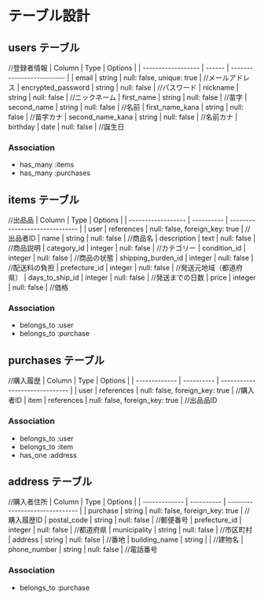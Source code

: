 # テーブル設計

## users テーブル
//登録者情報
| Column             | Type   | Options                   |
| ------------------ | ------ | ------------------------- |
| email              | string | null: false, unique: true | //メールアドレス
| encrypted_password | string | null: false               | //パスワード
| nickname           | string | null: false               | //ニックネーム
| first_name         | string | null: false               | //苗字
| second_name        | string | null: false               | //名前
| first_name_kana    | string | null: false               | //苗字カナ
| second_name_kana   | string | null: false               | //名前カナ
| birthday           | date   | null: false               | //誕生日

### Association
- has_many :items
- has_many :purchases

## items テーブル
//出品品
| Column             | Type       | Options                        |
| ------------------ | ---------- | ------------------------------ |
| user               | references | null: false, foreign_key: true | //出品者ID
| name               | string     | null: false                    | //商品名
| description        | text       | null: false                    | //商品説明
| category_id        | integer    | null: false                    | //カテゴリー
| condition_id       | integer    | null: false                    | //商品の状態
| shipping_burden_id | integer    | null: false                    | //配送料の負担
| prefecture_id      | integer    | null: false                    | //発送元地域（都道府県）
| days_to_ship_id    | integer    | null: false                    | //発送までの日数
| price              | integer    | null: false                    | //価格

### Association
- belongs_to :user
- belongs_to :purchase

## purchases テーブル
//購入履歴
| Column        | Type       | Options                        |
| ------------- | ---------- | ------------------------------ |
| user          | references | null: false, foreign_key: true | //購入者ID
| item          | references | null: false, foreign_key: true | //出品品ID

### Association
- belongs_to :user
- belongs_to :item
- has_one :address

## address テーブル
//購入者住所
| Column        | Type       | Options                        |
| ------------- | ---------- | ------------------------------ |
| purchase      | string     | null: false, foreign_key: true | //購入履歴ID
| postal_code   | string     | null: false                    | //郵便番号
| prefecture_id | integer    | null: false                    | //都道府県
| municipality  | string     | null: false                    | //市区町村
| address       | string     | null: false                    | //番地
| building_name | string     |                                | //建物名
| phone_number  | string     | null: false                    | //電話番号

### Association
- belongs_to :purchase